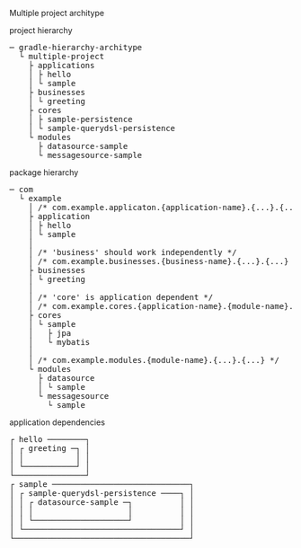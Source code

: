 Multiple project architype

project hierarchy 
<pre>
─ gradle-hierarchy-architype
  └ multiple-project
    ├ applications
    │ ├ hello
    │ └ sample
    ├ businesses
    │ └ greeting
    ├ cores
    │ ├ sample-persistence
    │ └ sample-querydsl-persistence
    └ modules
      ├ datasource-sample
      └ messagesource-sample
</pre>

package hierarchy 
<pre>
─ com   
  └ example
    │ /* com.example.applicaton.{application-name}.{...}.{...} */
    ├ application
    │ ├ hello
    │ └ sample
    │
    │ /* 'business' should work independently */
    │ /* com.example.businesses.{business-name}.{...}.{...} */
    ├ businesses
    │ └ greeting
    │
    │ /* 'core' is application dependent */
    │ /* com.example.cores.{application-name}.{module-name}.{...}.{...} */
    ├ cores
    │ └ sample
    │   ├ jpa
    │   └ mybatis
    │
    │ /* com.example.modules.{module-name}.{...}.{...} */
    └ modules
      ├ datasource
      │ └ sample
      └ messagesource
        └ sample
</pre>

application dependencies
<pre>
┌ hello ────────┐
│ ┌ greeting ─┐ │
│ │           │ │
│ └───────────┘ │
└───────────────┘
┌ sample ─────────────────────────────┐
│ ┌ sample-querydsl-persistence ────┐ │
│ │ ┌ datasource-sample ─┐          │ │
│ │ │                    │          │ │
│ │ └────────────────────┘          │ │
│ └─────────────────────────────────┘ │
└─────────────────────────────────────┘
</pre>
